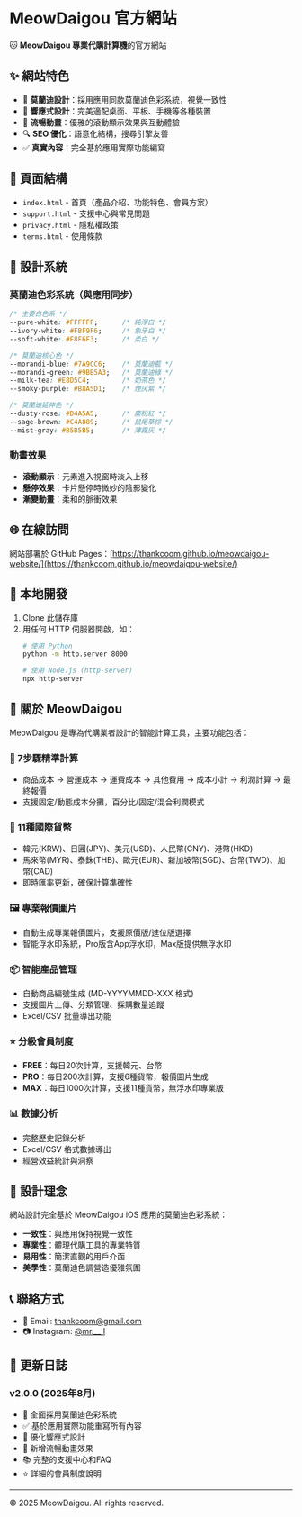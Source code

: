 # MeowDaigou 官方網站

🐱 **MeowDaigou 專業代購計算機**的官方網站

## ✨ 網站特色

- 🎨 **莫蘭迪設計**：採用應用同款莫蘭迪色彩系統，視覺一致性
- 📱 **響應式設計**：完美適配桌面、平板、手機等各種裝置
- 🚀 **流暢動畫**：優雅的滾動顯示效果與互動體驗
- 🔍 **SEO 優化**：語意化結構，搜尋引擎友善
- ✅ **真實內容**：完全基於應用實際功能編寫

## 📄 頁面結構

- `index.html` - 首頁（產品介紹、功能特色、會員方案）
- `support.html` - 支援中心與常見問題
- `privacy.html` - 隱私權政策
- `terms.html` - 使用條款

## 🎯 設計系統

### 莫蘭迪色彩系統（與應用同步）
```css
/* 主要白色系 */
--pure-white: #FFFFFF;      /* 純淨白 */
--ivory-white: #FBF9F6;     /* 象牙白 */
--soft-white: #F8F6F3;      /* 柔白 */

/* 莫蘭迪核心色 */
--morandi-blue: #7A9CC6;    /* 莫蘭迪藍 */
--morandi-green: #9BB5A3;   /* 莫蘭迪綠 */
--milk-tea: #E8D5C4;        /* 奶茶色 */
--smoky-purple: #B8A5D1;    /* 煙灰紫 */

/* 莫蘭迪延伸色 */
--dusty-rose: #D4A5A5;      /* 塵粉紅 */
--sage-brown: #C4A889;      /* 鼠尾草棕 */
--mist-gray: #B5B5B5;       /* 薄霧灰 */
```

### 動畫效果
- **滾動顯示**：元素進入視窗時淡入上移
- **懸停效果**：卡片懸停時微妙的陰影變化
- **漸變動畫**：柔和的脈衝效果

## 🌐 在線訪問

網站部署於 GitHub Pages：[https://thankcoom.github.io/meowdaigou-website/](https://thankcoom.github.io/meowdaigou-website/)

## 🚀 本地開發

1. Clone 此儲存庫
2. 用任何 HTTP 伺服器開啟，如：
   ```bash
   # 使用 Python
   python -m http.server 8000
   
   # 使用 Node.js (http-server)
   npx http-server
   ```

## 📱 關於 MeowDaigou

MeowDaigou 是專為代購業者設計的智能計算工具，主要功能包括：

### 🧮 7步驟精準計算
- 商品成本 → 營運成本 → 運費成本 → 其他費用 → 成本小計 → 利潤計算 → 最終報價
- 支援固定/動態成本分攤，百分比/固定/混合利潤模式

### 💱 11種國際貨幣
- 韓元(KRW)、日圓(JPY)、美元(USD)、人民幣(CNY)、港幣(HKD)
- 馬來幣(MYR)、泰銖(THB)、歐元(EUR)、新加坡幣(SGD)、台幣(TWD)、加幣(CAD)
- 即時匯率更新，確保計算準確性

### 🖼️ 專業報價圖片
- 自動生成專業報價圖片，支援原價版/進位版選擇
- 智能浮水印系統，Pro版含App浮水印，Max版提供無浮水印

### 📦 智能產品管理
- 自動商品編號生成 (MD-YYYYMMDD-XXX 格式)
- 支援圖片上傳、分類管理、採購數量追蹤
- Excel/CSV 批量導出功能

### ⭐ 分級會員制度
- **FREE**：每日20次計算，支援韓元、台幣
- **PRO**：每日200次計算，支援6種貨幣，報價圖片生成
- **MAX**：每日1000次計算，支援11種貨幣，無浮水印專業版

### 📊 數據分析
- 完整歷史記錄分析
- Excel/CSV 格式數據導出
- 經營效益統計與洞察

## 🎨 設計理念

網站設計完全基於 MeowDaigou iOS 應用的莫蘭迪色彩系統：

- **一致性**：與應用保持視覺一致性
- **專業性**：體現代購工具的專業特質
- **易用性**：簡潔直觀的用戶介面
- **美學性**：莫蘭迪色調營造優雅氛圍

## 📞 聯絡方式

- 📧 Email: thankcoom@gmail.com
- 📷 Instagram: [@mr.__.l](https://www.instagram.com/mr.__.l/)

## 🔄 更新日誌

### v2.0.0 (2025年8月)
- 🎨 全面採用莫蘭迪色彩系統
- ✅ 基於應用實際功能重寫所有內容
- 📱 優化響應式設計
- 🚀 新增流暢動畫效果
- 📚 完整的支援中心和FAQ
- ⭐ 詳細的會員制度說明

---

© 2025 MeowDaigou. All rights reserved.